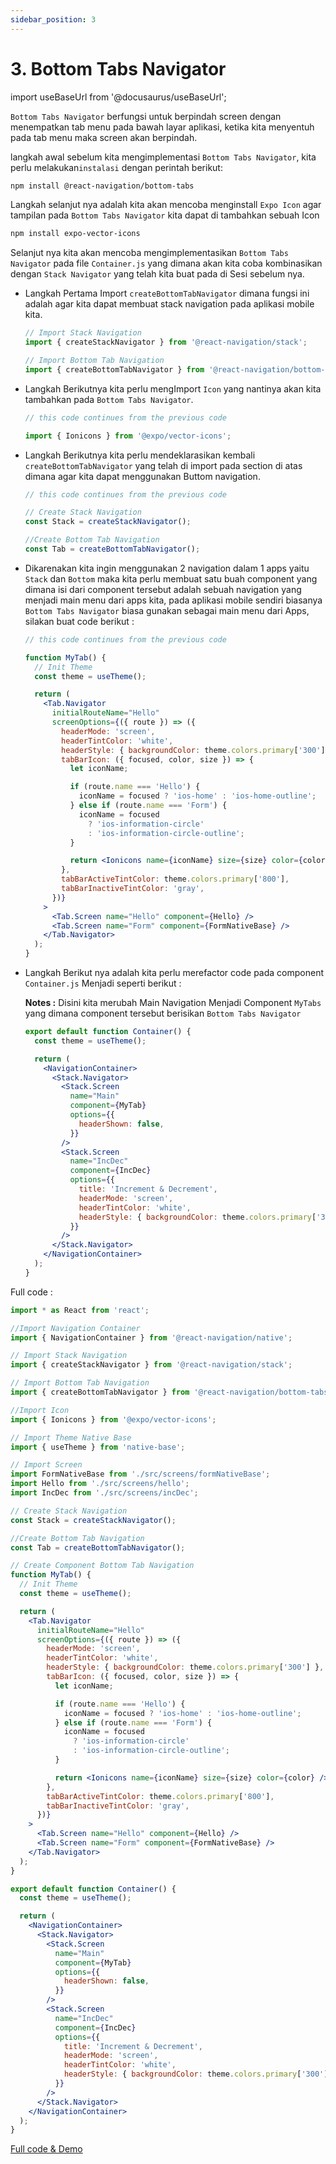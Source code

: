 ```yaml
---
sidebar_position: 3
---
```


# 3. Bottom Tabs Navigator

import useBaseUrl from '@docusaurus/useBaseUrl';

`Bottom Tabs Navigator` berfungsi untuk berpindah screen dengan menempatkan tab menu pada bawah layar aplikasi, ketika kita menyentuh pada tab menu maka screen akan berpindah.

langkah awal sebelum kita mengimplementasi `Bottom Tabs Navigator`, kita perlu melakukan`instalasi` dengan perintah berikut:

```bash
npm install @react-navigation/bottom-tabs
```

Langkah selanjut nya adalah kita akan mencoba menginstall `Expo Icon` agar tampilan pada `Bottom Tabs Navigator` kita dapat di tambahkan sebuah Icon

```bash
npm install expo-vector-icons
```

Selanjut nya kita akan mencoba mengimplementasikan `Bottom Tabs Navigator` pada file `Container.js` yang dimana akan kita coba kombinasikan dengan `Stack Navigator` yang telah kita buat pada di Sesi sebelum nya.

- Langkah Pertama Import `createBottomTabNavigator` dimana fungsi ini adalah agar kita dapat membuat stack navigation pada aplikasi mobile kita.

  ```jsx title="Container.js"{4-5}
  // Import Stack Navigation
  import { createStackNavigator } from '@react-navigation/stack';

  // Import Bottom Tab Navigation
  import { createBottomTabNavigator } from '@react-navigation/bottom-tabs';
  ```

- Langkah Berikutnya kita perlu mengImport `Icon` yang nantinya akan kita tambahkan pada `Bottom Tabs Navigator`.

  ```jsx title="Container.js"
  // this code continues from the previous code

  import { Ionicons } from '@expo/vector-icons';
  ```

- Langkah Berikutnya kita perlu mendeklarasikan kembali `createBottomTabNavigator` yang telah di import pada section di atas dimana agar kita dapat menggunakan Buttom navigation.

  ```jsx title="Container.js" {6-7}
  // this code continues from the previous code

  // Create Stack Navigation
  const Stack = createStackNavigator();

  //Create Bottom Tab Navigation
  const Tab = createBottomTabNavigator();
  ```

- Dikarenakan kita ingin menggunakan 2 navigation dalam 1 apps yaitu `Stack` dan `Bottom` maka kita perlu membuat satu buah component yang dimana isi dari component tersebut adalah sebuah navigation yang menjadi main menu dari apps kita, pada aplikasi mobile sendiri biasanya `Bottom Tabs Navigator` biasa gunakan sebagai main menu dari Apps, silakan buat code berikut :

  ```jsx title="Container.js"
  // this code continues from the previous code

  function MyTab() {
    // Init Theme
    const theme = useTheme();

    return (
      <Tab.Navigator
        initialRouteName="Hello"
        screenOptions={({ route }) => ({
          headerMode: 'screen',
          headerTintColor: 'white',
          headerStyle: { backgroundColor: theme.colors.primary['300'] },
          tabBarIcon: ({ focused, color, size }) => {
            let iconName;

            if (route.name === 'Hello') {
              iconName = focused ? 'ios-home' : 'ios-home-outline';
            } else if (route.name === 'Form') {
              iconName = focused
                ? 'ios-information-circle'
                : 'ios-information-circle-outline';
            }

            return <Ionicons name={iconName} size={size} color={color} />;
          },
          tabBarActiveTintColor: theme.colors.primary['800'],
          tabBarInactiveTintColor: 'gray',
        })}
      >
        <Tab.Screen name="Hello" component={Hello} />
        <Tab.Screen name="Form" component={FormNativeBase} />
      </Tab.Navigator>
    );
  }
  ```

- Langkah Berikut nya adalah kita perlu merefactor code pada component `Container.js` Menjadi seperti berikut :

  **Notes :** Disini kita merubah Main Navigation Menjadi Component `MyTabs` yang dimana component tersebut berisikan `Bottom Tabs Navigator`

  ```jsx title="Container.js" {8-11}
  export default function Container() {
    const theme = useTheme();

    return (
      <NavigationContainer>
        <Stack.Navigator>
          <Stack.Screen
            name="Main"
            component={MyTab}
            options={{
              headerShown: false,
            }}
          />
          <Stack.Screen
            name="IncDec"
            component={IncDec}
            options={{
              title: 'Increment & Decrement',
              headerMode: 'screen',
              headerTintColor: 'white',
              headerStyle: { backgroundColor: theme.colors.primary['300'] },
            }}
          />
        </Stack.Navigator>
      </NavigationContainer>
    );
  }
  ```

Full code :

```jsx title="Container.js" {10,13,27,30-62,71-74}
import * as React from 'react';

//Import Navigation Container
import { NavigationContainer } from '@react-navigation/native';

// Import Stack Navigation
import { createStackNavigator } from '@react-navigation/stack';

// Import Bottom Tab Navigation
import { createBottomTabNavigator } from '@react-navigation/bottom-tabs';

//Import Icon
import { Ionicons } from '@expo/vector-icons';

// Import Theme Native Base
import { useTheme } from 'native-base';

// Import Screen
import FormNativeBase from './src/screens/formNativeBase';
import Hello from './src/screens/hello';
import IncDec from './src/screens/incDec';

// Create Stack Navigation
const Stack = createStackNavigator();

//Create Bottom Tab Navigation
const Tab = createBottomTabNavigator();

// Create Component Bottom Tab Navigation
function MyTab() {
  // Init Theme
  const theme = useTheme();

  return (
    <Tab.Navigator
      initialRouteName="Hello"
      screenOptions={({ route }) => ({
        headerMode: 'screen',
        headerTintColor: 'white',
        headerStyle: { backgroundColor: theme.colors.primary['300'] },
        tabBarIcon: ({ focused, color, size }) => {
          let iconName;

          if (route.name === 'Hello') {
            iconName = focused ? 'ios-home' : 'ios-home-outline';
          } else if (route.name === 'Form') {
            iconName = focused
              ? 'ios-information-circle'
              : 'ios-information-circle-outline';
          }

          return <Ionicons name={iconName} size={size} color={color} />;
        },
        tabBarActiveTintColor: theme.colors.primary['800'],
        tabBarInactiveTintColor: 'gray',
      })}
    >
      <Tab.Screen name="Hello" component={Hello} />
      <Tab.Screen name="Form" component={FormNativeBase} />
    </Tab.Navigator>
  );
}

export default function Container() {
  const theme = useTheme();

  return (
    <NavigationContainer>
      <Stack.Navigator>
        <Stack.Screen
          name="Main"
          component={MyTab}
          options={{
            headerShown: false,
          }}
        />
        <Stack.Screen
          name="IncDec"
          component={IncDec}
          options={{
            title: 'Increment & Decrement',
            headerMode: 'screen',
            headerTintColor: 'white',
            headerStyle: { backgroundColor: theme.colors.primary['300'] },
          }}
        />
      </Stack.Navigator>
    </NavigationContainer>
  );
}
```

<div>
  <a class="btn-demo" href="https://snack.expo.dev/@demo.dumbways/github.com-demo-dumbways-advance-react-native@3.bottom-tabs-navigation">
  Full code & Demo
  </a>
</div>
